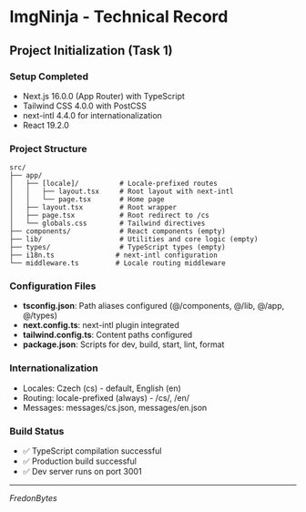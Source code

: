 # ImgNinja - Technical Record

## Project Initialization (Task 1)

### Setup Completed

- Next.js 16.0.0 (App Router) with TypeScript
- Tailwind CSS 4.0.0 with PostCSS
- next-intl 4.4.0 for internationalization
- React 19.2.0

### Project Structure

```
src/
├── app/
│   ├── [locale]/          # Locale-prefixed routes
│   │   ├── layout.tsx     # Root layout with next-intl
│   │   └── page.tsx       # Home page
│   ├── layout.tsx         # Root wrapper
│   ├── page.tsx           # Root redirect to /cs
│   └── globals.css        # Tailwind directives
├── components/            # React components (empty)
├── lib/                   # Utilities and core logic (empty)
├── types/                 # TypeScript types (empty)
├── i18n.ts               # next-intl configuration
└── middleware.ts         # Locale routing middleware
```

### Configuration Files

- **tsconfig.json**: Path aliases configured (@/components, @/lib, @/app, @/types)
- **next.config.ts**: next-intl plugin integrated
- **tailwind.config.ts**: Content paths configured
- **package.json**: Scripts for dev, build, start, lint, format

### Internationalization

- Locales: Czech (cs) - default, English (en)
- Routing: locale-prefixed (always) - /cs/, /en/
- Messages: messages/cs.json, messages/en.json

### Build Status

- ✅ TypeScript compilation successful
- ✅ Production build successful
- ✅ Dev server runs on port 3001

---
*FredonBytes*
